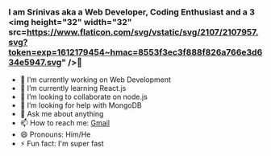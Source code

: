 ### I am Srinivas aka a Web Developer, Coding Enthusiast and a 3 <img height="32" width="32" src=https://www.flaticon.com/svg/vstatic/svg/2107/2107957.svg?token=exp=1612179454~hmac=8553f3ec3f888f826a766e3d634e5947.svg" />👋



- 🔭 I’m currently working on Web Development
- 🌱 I’m currently learning React.js
- 👯 I’m looking to collaborate on node.js
- 🤔 I’m looking for help with MongoDB
- 💬 Ask me about anything
- 📫 How to reach me: [Gmail](srinivas.babu364@gmail.com)
- 😄 Pronouns: Him/He
- ⚡ Fun fact: I'm super fast

